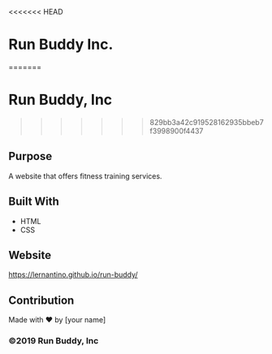 <<<<<<< HEAD
# Run Buddy Inc.
=======
# Run Buddy, Inc
>>>>>>> 829bb3a42c919528162935bbeb7f3998900f4437

## Purpose
A website that offers fitness training services. 

## Built With
* HTML
* CSS

## Website
https://lernantino.github.io/run-buddy/

## Contribution
Made with ❤️ by [your name]

### ©️2019 Run Buddy, Inc 
